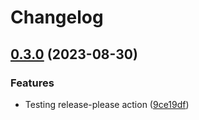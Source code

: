 # Changelog

## [0.3.0](https://github.com/im-mou/alias-classname/compare/v0.2.0...v0.3.0) (2023-08-30)


### Features

* Testing release-please action ([9ce19df](https://github.com/im-mou/alias-classname/commit/9ce19dff39fc1bfe2c1d38b07d47a9c66de76138))
